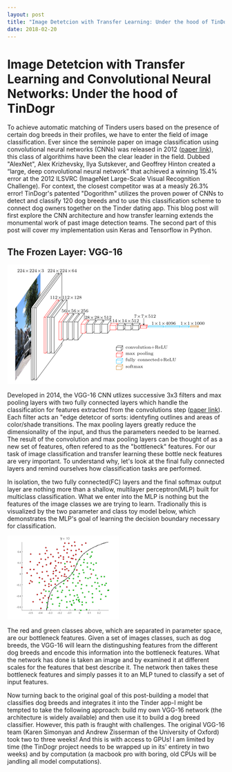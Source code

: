 ```yaml
---
layout: post
title: "Image Detetcion with Transfer Learning: Under the hood of TinDogr"
date: 2018-02-20
---
```


# Image Detetcion with Transfer Learning and Convolutional Neural Networks: Under the hood of TinDogr

To achieve automatic matching of Tinders users based on the presence of certain dog breeds in their profiles, we have to enter the field of image classification.  Ever since the seminole paper on image classification using convolutional neural networks (CNNs) was released in 2012 ([paper link](https://papers.nips.cc/paper/4824-imagenet-classification-with-deep-convolutional-neural-networks.pdf)), this class of algorithims have been the clear leader in the field.  Dubbed "AlexNet", Alex Krizhevsky, Ilya Sutskever, and Geoffrey Hinton created a “large, deep convolutional neural network” that achieved a winning 15.4% error at the 2012 ILSVRC (ImageNet Large-Scale Visual Recognition Challenge).  For context, the closest competitor was at a measly 26.3% error!  TinDogr's patented "Dogorithm" utilizes the proven power of CNNs to detect and classify 120 dog breeds and to use this classification scheme to connect dog owners together on the Tinder dating app.  This blog post will first explore the CNN architecture and how transfer learning extends the monumental work of past image detection teams.  The second part of this post will cover my implementation usin Keras and Tensorflow in Python.

## The Frozen Layer: VGG-16
![Alt text](images/vgg16.png?raw=true "Title")

Developed in 2014, the VGG-16 CNN utlizes successive 3x3 filters and max pooling layers with two fully connected layers which handle the classification for features extracted from the convolutions step ([paper link](https://arxiv.org/pdf/1409.1556v6.pdf)).  Each filter acts an "edge detetcor of sorts:  identyfing outlines and areas of color/shade transitions.  The max pooling layers greatly reduce the dimensionality of the input, and thus the parameters needed to be learned.  The result of the convolution and max pooling layers can be thought of as a new set of features, often refered to as the "bottleneck" features. For our task of image classification and transfer learning these bottle neck features are very important.  To understand why, let's look at the final fully connected layers and remind ourselves how classification tasks are performed.

In isolation, the two fully connected(FC) layers and the final softmax output layer are nothing more than a shallow, multilayer perceptron(MLP) built for multiclass classification.  What we enter into the MLP is nothing but the features of the image classes we are trying to learn.  Tradionally this is visualized by the two parameter and class toy model below, which demonstrates the MLP's goal of learning the decision boundary necessary for classification.

![Alt text](images/classification.png?raw=true "Title")

The red and green classes above, which are separated in parameter space, are our bottleneck features.  Given a set of images classes, such as dog breeds, the VGG-16 will learn the distingushing features from the different dog breeds and encode this information into the bottleneck features.  What the network has done is taken an image and by examined it at different scales for the features that best describe it.  The network then takes these bottleneck features and simply passes it to an MLP tuned to classify a set of input features.

Now turning back to the original goal of this post-building a model that classifies dog breeds and integrates it into the Tinder app-I might be tempted to take the following approach:  build my own VGG-16 network (the architecture is widely available) and then use it to build a dog breed classifier.  However, this path is fraught with challenges.  The original VGG-16 team (Karen Simonyan and Andrew Zisserman of the University of Oxford) took two to three weeks!  And this is with access to GPUs!  I am limited by time (the TinDogr project needs to be wrapped up in its' entirety in two weeks) and by computation (a macbook pro with boring, old CPUs will be jandling all model computations). 












